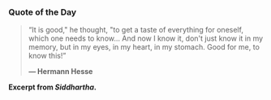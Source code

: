 ### Quote of the Day

> “It is good," he thought, "to get a taste of everything for oneself, which one needs to know… And now I know it, don't just know it in my memory, but in my eyes, in my heart, in my stomach. Good for me, to know this!”
>
> **— Hermann Hesse**

**Excerpt from *Siddhartha*.**
